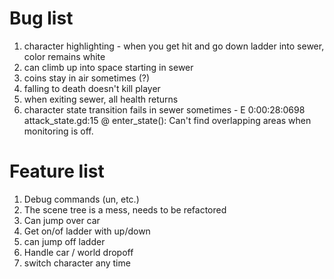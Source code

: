 # Bug list

1. character highlighting - when you get hit and go down ladder into sewer, color remains white
1. can climb up into space starting in sewer
1. coins stay in air sometimes (?)
1. falling to death doesn't kill player
1. when exiting sewer, all health returns
1. character state transition fails in sewer sometimes - E 0:00:28:0698   attack_state.gd:15 @ enter_state(): Can't find overlapping areas when monitoring is off.

# Feature list

1. Debug commands (un, etc.)
1. The scene tree is a mess, needs to be refactored
1. Can jump over car
1. Get on/of ladder with up/down
1. can jump off ladder
1. Handle car / world dropoff
1. switch character any time
